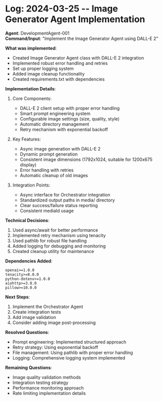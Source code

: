 # Log: 2024-03-25 -- Image Generator Agent Implementation

**Agent**: DevelopmentAgent-001  
**Command/Input**: "Implement the Image Generator Agent using DALL-E 2"

**What was implemented**:  
- Created Image Generator Agent class with DALL-E 2 integration
- Implemented robust error handling and retries
- Set up proper logging system
- Added image cleanup functionality
- Created requirements.txt with dependencies

**Implementation Details**:
1. Core Components:
   - DALL-E 2 client setup with proper error handling
   - Smart prompt engineering system
   - Configurable image settings (size, quality, style)
   - Automatic directory management
   - Retry mechanism with exponential backoff

2. Key Features:
   - Async image generation with DALL-E 2
   - Dynamic prompt generation
   - Consistent image dimensions (1792x1024, suitable for 1200x675 display)
   - Error handling with retries
   - Automatic cleanup of old images

3. Integration Points:
   - Async interface for Orchestrator integration
   - Standardized output paths in media/ directory
   - Clear success/failure status reporting
   - Consistent mediaId usage

**Technical Decisions**:
1. Used async/await for better performance
2. Implemented retry mechanism using tenacity
3. Used pathlib for robust file handling
4. Added logging for debugging and monitoring
5. Created cleanup utility for maintenance

**Dependencies Added**:
```
openai>=1.0.0
tenacity>=8.0.0
python-dotenv>=1.0.0
aiohttp>=3.8.0
pillow>=10.0.0
```

**Next Steps**:
1. Implement the Orchestrator Agent
2. Create integration tests
3. Add image validation
4. Consider adding image post-processing

**Resolved Questions**:
- Prompt engineering: Implemented structured approach
- Retry strategy: Using exponential backoff
- File management: Using pathlib with proper error handling
- Logging: Comprehensive logging system implemented

**Remaining Questions**:
- Image quality validation methods
- Integration testing strategy
- Performance monitoring approach
- Rate limiting implementation details 